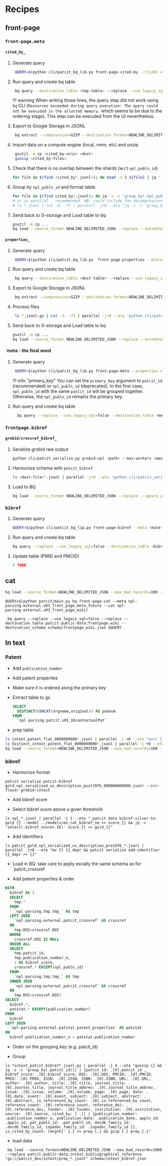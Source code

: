 # Recipes

## front-page

### `front-page.meta`

#### `cited_by_`

1. Generate query
   ```bash
    QUERY=$(python cli/patcit_bq_lib.py front-page-cited-by --tls201 <tls201-table> --tls211 <tls211-table> --tls212 <tls201-table>)
   ```

1. Run query and create bq table
   ```bash
    bq query --destination_table <tmp-table> --replace --use_legacy_sql=false $QUERY
   ```

    !!! warning
        When writing those lines, the query step did not work using `bq` CLI (`Resources exceeded during query execution: The query could not be executed in the allotted memory.` which seems to be due to the ordering stage). This step can be executed from the UI nevertheless.


1. Export to Google Storage in JSONL
   ```bash
    bq extract --compression=GZIP --destination_format=NEWLINE_DELIMITED_JSON <tmp-table> <cited_by-uris>
   ```

1. Import data on a compute engine (local, vmm, etc) and unzip
   ```bash
    gsutil -m cp <cited_by-uris> <dest>
    gunzip <cited_by-files>
   ```

1. Check that there is no overlap between the shards (w.r.t `npl_publn_id`)
   ```bash
   for file in $(find <cited_by*.jsonl>); do head -n 1 ${file} | jq '.npl_publn_id'  && tail -n 1 ${file}| jq '.npl_publn_id' ; done | sort | uniq -d
   ```

1. Group by `npl_publn_id` and format table:
   ```bash
   for file in $(find cited_by*.jsonl); do jq -s -c 'group_by(.npl_publn_id)[] | {npl_publn_id: (.[0].npl_publn_id)|tonumber , cited_by: [ .[] | {publication_number: .publication_number, publication_date: (.publication_date)|tonumber, origin:.origin, appln_id: (.appln_id)|tonumber, docdb_family_id: (.docdb_family_id)| tonumber, inpadoc_family_id: (.inpadoc_family_id)|tonumber }],  is_cited_by_count: length}' ${file} >> "${file}_prep" ; done;
   # or in parallel - recommended. NB: could include the decompression step
   # ls *.jsonl | cut -d. -f1 | paralell -j+0 --eta "jq -s -c 'group_by(.npl_publn_id)[] | {npl_publn_id: (.[0].npl_publn_id)|tonumber , cited_by: [ .[] | {publication_number: .publication_number, publication_date: (.publication_date)|tonumber, origin:.origin, appln_id: (.appln_id)|tonumber, docdb_family_id: (.docdb_family_id)| tonumber, inpadoc_family_id: (.inpadoc_family_id)|tonumber }],  is_cited_by_count: length} {}.jsonl.gz' >> {}_prep.jsonl && gzip {}_prep.jsonl"
   ```

1. Send back to G-storage and Load table to bq
   ```bash
   gsutil -m cp ...
   bq load --source_format NEWLINE_DELIMITED_JSON --replace --autodetect <cited_by-table> <*_prep.jsonl.gz> <schema>
   ```

#### `properties_`

1. Generate query
   ```bash
    QUERY=$(python cli/patcit_bq_lib.py  front-page-properties --bibref <bibref-table> --tls214 <tls214-table>)
   ```

1. Run query and create bq table
   ```bash
    bq query --destination_table <dest-table> --replace --use_legacy_sql=false $QUERY
   ```

1. Export to Google Storage in JSONL
   ```bash
    bq extract --compression=GZIP --destination_format=NEWLINE_DELIMITED_JSON <cited_by-table> <cited_by-uris>
   ```

1. Process files
   ```bash
    ls *.jsonl.gz | cut -d. -f1 | parallel -j+0 --eta 'python cli/patcit-cli.py serialize npl-properties {}.jsonl.gz --cat-model models/en_cat_npl_sm/ >> {}_prep.jsonl && gzip {}_prep.jsonl'
   ```

1. Send back to G-storage and Load table to bq
   ```bash
   gsutil -m cp ...
   bq load --source_format NEWLINE_DELIMITED_JSON --replace --autodetect <properties-table> <*_prep.jsonl.gz>
   ```

#### `meta - the final word

1. Generate query
   ```bash
    QUERY=$(python cli/patcit_bq_lib.py front-page-meta --properties <properties-table> --cited-by <cited_by-table> --primary_key <primary_key>)
   ```

    !!! info "primary_key"
        You can set the `primary_key` argument to `patcit_id` (recommended) or `npl_publn_id` (deprecated). In the first case, `npl_publn_id` with the same `patcit_id` will be grouped together. Otherwise, the `npl_publn_id` remains the primary key.


1. Run query and create bq table
   ```bash
     bq query --replace --use_legacy_sql=false --destination_table <meta-table> --destination_schema schema/frontpage_meta_<primary_key>bq.json $QUERY
   ```

### `frontpage.bibref`

#### `grobid/crossref_bibref_`

1. Serialize grobid raw output
   ```bash
   python cli/patcit_serialize.py grobid-npl <path> --max-workers <max_workers> >> <dest-file>.jsonl
   ```

1. Harmonize schema with `patcit_bibref`
   ```bash
   ls <dest-file>*.jsonl | parallel -j+0 --eta 'python cli/patcit_serialize.py patcit-bibref {} --src-flavor <grobid/crossref> >> patcit_{.}.jsonl && gzip patcit_{.}.jsonl'
   ```

1. Load to BQ
   ```bash
   bq load --source_format NEWLINE_DELIMITED_JSON --replace --ignore_unknown_values patcit_*.jsonl.gz schema/patcit_bibref.json
   ```

### `bibref`

1. Generate query
    ```bash
    QUERY=$(python cli/patcit_bq_lip.py front-page-bibref --meta <mate-table> --bibref-grobid <table-grobid-bibref> --bibref-crossref <table-crossref-bibref> )
    ```

1. Run query and create bq table
    ```bash
    bq query --replace --use_legacy_sql=false --destination_table <bibref-table> --destination_schema schema/frontpage_bibref.json $QUERY
    ```

1. Update table (PMID and PMCID)
   ```bash
   # TODO
   ```

## cat

```bash
bq load --source_format=NEWLINE_DELIMITED_JSON --max_bad_records=100 --ignore_unknown_values --replace --autodetect npl-parsing:external.v03_front_page_wiki gs://patcit_dev/frontpage/wiki_03.jsonl.gz
```

```
QUERY=$(python patcit/main.py bq front-page-cat --meta npl-parsing.external.v03_front_page_meta_future --cat npl-parsing.external.v03_front_page_wiki)
```

```
 bq query --replace --use_legacy_sql=false --replace --destination_table patcit-public-data:frontpage.wiki --destination_schema schema/frontpage_wiki.json $QUERY
```


## In text

### Patent


- Add `publication_number`

- Add patent properties

- Make sure it is ordered along the primary key

- Extract table to gs
    ```sql
    SELECT
      DISTINCT(CONCAT(orgname,original)) AS pubnum
    FROM
      `npl-parsing.patcit.v01_UScontextualPat`
    ```

- prep table

```bash
ls intext_patent_flat_0000000000*.jsonl | parallel -j +0 --eta "sort {} | uniq >> distinct_{}"
ls distinct_intext_patent_flat_0000000000*.jsonl | parallel -j +0 --eta "jq -s -c 'group_by(.publication_number_o)[] | {publication_number: .[0].publication_number_o, publication_date: .[0].publication_date_o, appln_id: .[0].appln_id_o, pat_publn_id: .[0].pat_publn_id_o, docdb_family_id: .[0].docdb_family_id_o, inpadoc_family_id: .[0].inpadoc_family_id_o, citation: [ .[] | {country_code: .orgname, original_number: .original, publication_number: .publication_number, publication_date: .publication_date, appln_id: .appln_id, pat_publn_id: .pat_publn_id, docdb_family_id: .docdb_family_id, inpadoc_family_id: .inpadoc_family_id} ]}' {} >> $(sed -e 's/_flat//g') && gzip $(sed -e 's/_flat//g')"
bq load --source_format=NEWLINE_DELIMITED_JSON --max_bad_records=100 --ignore_unknown_values --replace patcit-public-data:intext.patent "gs://patcit_dev/intext/intext_patent*.jsonl.gz" schema/intext_patent.json
```


### bibref

- Harmonize format

````shell script
patcit serialize patcit-bibref gold_npl_serialized_us_description_post1976_000000000000.jsonl --src-flavor grobid-intext
````


- Add bibref score

- Select bibref score above a given threshold
```shell script
ls npl_*.jsonl | parallel -j 1 --eta " patcit data bibref-silver-to-gold {} --model ../models/en_cat_bibref_sm >> score_{} && jq -c 'select(.bibref_score>.55)' score_{} >> gold_{}"
```

- Add identifiers

````shell script
ls patcit_gold_npl_serialized_us_description_pre1976_*.jsonl | parallel -j+0 --eta "mv {} {}_depr && patcit serialize add-identifier {}_depr >> {}"
````
- Load in BQ. take care to apply excatly the same schema as for `patcit_crossref

- Add patent properties & order

```sql
WITH
  bibref AS (
  SELECT
    tmp.*
  FROM
    `npl-parsing.tmp.tmp_` AS tmp
  LEFT JOIN
    `npl-parsing.external.patcit_crossref` AS crossref
  ON
    tmp.DOI=crossref.DOI
  WHERE
    crossref.DOI IS NULL
  UNION ALL
  SELECT
    tmp.patcit_id,
    tmp.publication_number_o,
    1 AS bibref_score,
    crossref.* EXCEPT(npl_publn_id)
  FROM
    `npl-parsing.tmp.tmp_` AS tmp
  INNER JOIN
    `npl-parsing.external.patcit_crossref` AS crossref
  ON
    tmp.DOI=crossref.DOI)
SELECT
  bibref.*,
  patstat.* EXCEPT(publication_number)
FROM
  bibref
LEFT JOIN
  `npl-parsing.external.patstat_patent_properties` AS patstat
ON
  bibref.publication_number_o = patstat.publication_number
```

- Order on the grouping key (e.g. patcit_id)

- Group
```shell script
ls *intext_patcit_bibref*.jsonl.gz | parallel -j 4 --eta "gunzip {} && jq -s -c 'group_by(.patcit_id)[] | {patcit_id: .[0].patcit_id , bibref_score: .[0].bibref_score, DOI: .[0].DOI, PMCID: .[0].PMCID, PMID: .[0].PMID, ISSN: .[0].ISSN, ISBN: .[0].ISBN, URL: .[0].URL, author: .[0].author, title: .[0].title, journal_title: .[0].journal_title, journal_title_abbrev: .[0].journal_title_abbrev, issue: .[0].issue, volume: .[0].volume, page: .[0].page, date: .[0].date, event: .[0].event, subject: .[0].subject, abstract: .[0].abstract, is_referenced_by_count: .[0].is_referenced_by_count, reference_count: .[0].reference_count, reference_doi: .[0].reference_doi, funder: .[0].funder, institution: .[0].institution, source: .[0].source, cited_by: [ .[] | {publication_number: .publication_number_o, publication_date: .publication_date, appln_id: .appln_id, pat_publn_id: .pat_publn_id, docdb_family_id: .docdb_family_id, inpadoc_family_id: .inpadoc_family_id }],  is_cited_by_count: length}' {.} >> prep_{.} && gzip {.} prep_{.}"
```

- load data

````shell script
 bq load --source_format=NEWLINE_DELIMITED_JSON --max_bad_records=1000 --replace patcit-public-data:intext.bibliographical_reference "gs://patcit_dev/intext/prep_*.jsonl" schema/intext_bibref.json
````
